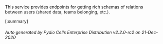 






This service provides endpoints for getting rich schemas of relations between users (shared data, teams belonging, etc.).

[:summary]

###### Auto generated by Pydio Cells Enterprise Distribution v2.2.0-rc2 on 21-Dec-2020
